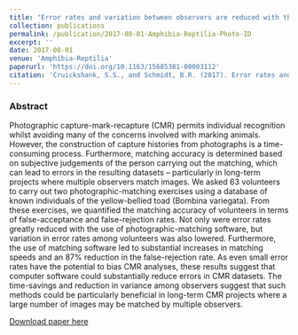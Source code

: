 ```yaml
---
title: "Error rates and variation between observers are reduced with the use of photographic matching software for capture-recapture studies"
collection: publications
permalink: /publication/2017-08-01-Amphibia-Reptilia-Photo-ID
excerpt: ''
date: 2017-08-01
venue: 'Amphibia-Reptilia'
paperurl: 'https://doi.org/10.1163/15685381-00003112'
citation: 'Cruickshank, S.S., and Schmidt, B.R. (2017). Error rates and variation between observers are reduced with the use of photographic matching software for capture-recapture studies. <i>Amphibia-Reptilia</i>. 38(3): 315–325'
---
```





### Abstract

Photographic capture-mark-recapture (CMR) permits individual recognition whilst avoiding many of the concerns involved with marking animals. However, the construction of capture histories from photographs is a time-consuming process. Furthermore, matching accuracy is determined based on subjective judgements of the person carrying out the matching, which can lead to errors in the resulting datasets – particularly in long-term projects where multiple observers match images. We asked 63 volunteers to carry out two photographic-matching exercises using a database of known individuals of the yellow-bellied toad (Bombina variegata). From these exercises, we quantified the matching accuracy of volunteers in terms of false-acceptance and false-rejection rates. Not only were error rates greatly reduced with the use of photographic-matching software, but variation in error rates among volunteers was also lowered. Furthermore, the use of matching software led to substantial increases in matching speeds and an 87% reduction in the false-rejection rate. As even small error rates have the potential to bias CMR analyses, these results suggest that computer software could substantially reduce errors in CMR datasets. The time-savings and reduction in variance among observers suggest that such methods could be particularly beneficial in long-term CMR projects where a large number of images may be matched by multiple observers.

[Download paper here](https://doi.org/10.1163/15685381-00003112)

